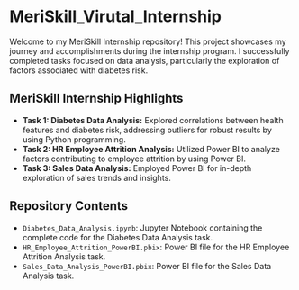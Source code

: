 # MeriSkill_Virutal_Internship
Welcome to my MeriSkill Internship repository! This project showcases my journey and accomplishments during the internship program. I successfully completed tasks focused on data analysis, particularly the exploration of factors associated with diabetes risk.

## MeriSkill Internship Highlights
- **Task 1: Diabetes Data Analysis:** Explored correlations between health features and diabetes risk, addressing outliers for robust results by using Python programming.
- **Task 2: HR Employee Attrition Analysis:** Utilized Power BI to analyze factors contributing to employee attrition by using Power BI.
- **Task 3: Sales Data Analysis:** Employed Power BI for in-depth exploration of sales trends and insights.

## Repository Contents
- `Diabetes_Data_Analysis.ipynb`: Jupyter Notebook containing the complete code for the Diabetes Data Analysis task.
- `HR_Employee_Attrition_PowerBI.pbix`: Power BI file for the HR Employee Attrition Analysis task.
- `Sales_Data_Analysis_PowerBI.pbix`: Power BI file for the Sales Data Analysis task.
